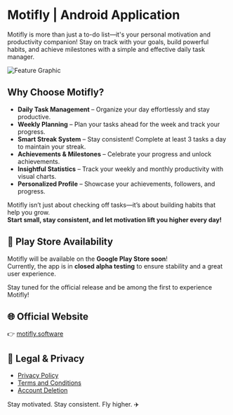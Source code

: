# Motifly | Android Application

Motifly is more than just a to-do list—it's your personal motivation and productivity companion! Stay on track with your goals, build powerful habits, and achieve milestones with a simple and effective daily task manager.

![Feature Graphic](https://github.com/user-attachments/assets/5f460d93-2778-4c12-a8a2-7b81e55f609a)

## Why Choose Motifly?

- **Daily Task Management** – Organize your day effortlessly and stay productive.
- **Weekly Planning** – Plan your tasks ahead for the week and track your progress.
- **Smart Streak System** – Stay consistent! Complete at least 3 tasks a day to maintain your streak.
- **Achievements & Milestones** – Celebrate your progress and unlock achievements.
- **Insightful Statistics** – Track your weekly and monthly productivity with visual charts.
- **Personalized Profile** – Showcase your achievements, followers, and progress.

Motifly isn’t just about checking off tasks—it’s about building habits that help you grow.  
**Start small, stay consistent, and let motivation lift you higher every day!**

## 📱 Play Store Availability

Motifly will be available on the **Google Play Store soon**!  
Currently, the app is in **closed alpha testing** to ensure stability and a great user experience.

Stay tuned for the official release and be among the first to experience Motifly!

## 🌐 Official Website

👉 [motifly.software](https://motifly.software)

## 📃 Legal & Privacy

- [Privacy Policy](https://motifly.software/privacy-policy)  
- [Terms and Conditions](https://motifly.software/terms-and-conditions)  
- [Account Deletion](https://motifly.software/account-deletion)

Stay motivated. Stay consistent. Fly higher. ✈️
